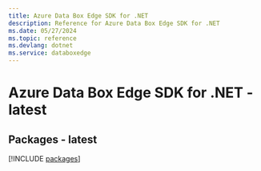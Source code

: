 ```yaml
---
title: Azure Data Box Edge SDK for .NET
description: Reference for Azure Data Box Edge SDK for .NET
ms.date: 05/27/2024
ms.topic: reference
ms.devlang: dotnet
ms.service: databoxedge
---
```

# Azure Data Box Edge SDK for .NET - latest
## Packages - latest
[!INCLUDE [packages](data-box-edge-index.md)]